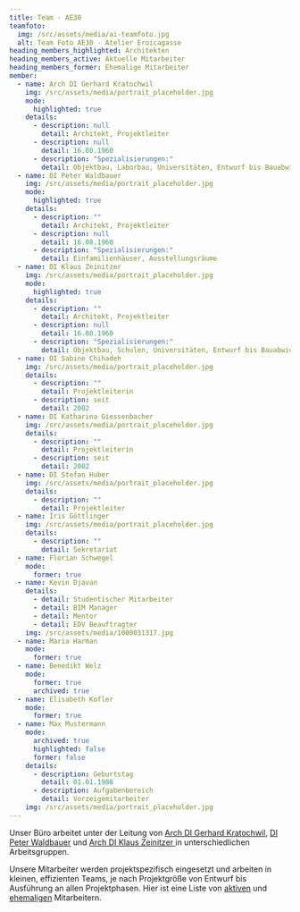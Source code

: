 ```yaml
---
title: Team - AE30
teamfoto:
  img: /src/assets/media/ai-teamfoto.jpg
  alt: Team Foto AE30 - Atelier Eroicagasse
heading_members_highlighted: Architekten
heading_members_active: Aktuelle Mitarbeiter
heading_members_former: Ehemalige Mitarbeiter
member:
  - name: Arch DI Gerhard Kratochwil
    img: /src/assets/media/portrait_placeholder.jpg
    mode:
      highlighted: true
    details:
      - description: null
        detail: Architekt, Projektleiter
      - description: null
        detail: 16.08.1960
      - description: "Spezialisierungen:"
        detail: Objektbau, Laborbau, Universitäten, Entwurf bis Bauabwicklung
  - name: DI Peter Waldbauer
    img: /src/assets/media/portrait_placeholder.jpg
    mode:
      highlighted: true
    details:
      - description: ""
        detail: Architekt, Projektleiter
      - description: null
        detail: 16.08.1960
      - description: "Spezialisierungen:"
        detail: Einfamilienhäuser, Ausstellungsräume
  - name: DI Klaus Zeinitzer
    img: /src/assets/media/portrait_placeholder.jpg
    mode:
      highlighted: true
    details:
      - description: ""
        detail: Architekt, Projektleiter
      - description: null
        detail: 16.08.1960
      - description: "Spezialisierungen:"
        detail: Objektbau, Schulen, Universitäten, Entwurf bis Bauabwicklung
  - name: DI Sabine Chihadeh
    img: /src/assets/media/portrait_placeholder.jpg
    details:
      - description: ""
        detail: Projektleiterin
      - description: seit
        detail: 2002
  - name: DI Katharina Giessenbacher
    img: /src/assets/media/portrait_placeholder.jpg
    details:
      - description: ""
        detail: Projektleiterin
      - description: seit
        detail: 2002
  - name: DI Stefan Huber
    img: /src/assets/media/portrait_placeholder.jpg
    details:
      - description: ""
        detail: Projektleiter
  - name: Iris Göttlinger
    img: /src/assets/media/portrait_placeholder.jpg
    details:
      - description: ""
        detail: Sekretariat
  - name: Florian Schwegel
    mode:
      former: true
  - name: Kevin Djavan
    details:
      - detail: Studentischer Mitarbeiter
      - detail: BIM Manager
      - detail: Mentor
      - detail: EDV Beauftragter
    img: /src/assets/media/1000031317.jpg
  - name: Maria Harman
    mode:
      former: true
  - name: Benedikt Welz
    mode:
      former: true
      archived: true
  - name: Elisabeth Kofler
    mode:
      former: true
  - name: Max Mustermann
    mode:
      archived: true
      highlighted: false
      former: false
    details:
      - description: Geburtstag
        detail: 01.01.1988
      - description: Aufgabenbereich
        detail: Vorzeigemitarbeiter
    img: /src/assets/media/portrait_placeholder.jpg
---
```

  Unser Büro arbeitet unter der Leitung von [Arch DI Gerhard
  Kratochwil](#members_highlighted), [DI Peter Waldbauer](#members_highlighted)
  und [Arch DI Klaus Zeinitzer ](#members_highlighted)in unterschiedlichen
  Arbeitsgruppen. 


  Unsere Mitarbeiter werden projektspezifisch eingesetzt und arbeiten in kleinen, effizienten Teams, je nach Projektgröße von Entwurf bis Ausführung an allen Projektphasen. Hier ist eine Liste von [aktiven](#members_active) und [ehemaligen](#members_former) Mitarbeitern.
